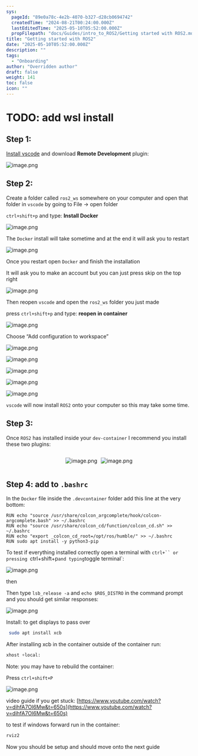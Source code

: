 ```yaml
---
sys:
  pageId: "89e0a78c-4e2b-4070-b327-d28cb0694742"
  createdTime: "2024-08-21T00:24:00.000Z"
  lastEditedTime: "2025-05-10T05:52:00.000Z"
  propFilepath: "docs/Guides/intro_to_ROS2/Getting started with ROS2.md"
title: "Getting started with ROS2"
date: "2025-05-10T05:52:00.000Z"
description: ""
tags:
  - "Onboarding"
author: "Overridden author"
draft: false
weight: 141
toc: false
icon: ""
---
```


# TODO: add wsl install

## Step 1:

[Install vscode](https://code.visualstudio.com/download) and download **Remote Development** plugin:

![image.png](https://prod-files-secure.s3.us-west-2.amazonaws.com/d518164a-d88e-44d1-a4ee-3adb3bd8bce0/efb52993-1881-4a40-b95e-6f020334f022/image.png?X-Amz-Algorithm=AWS4-HMAC-SHA256&X-Amz-Content-Sha256=UNSIGNED-PAYLOAD&X-Amz-Credential=ASIAZI2LB466YTWKYFAP%2F20250627%2Fus-west-2%2Fs3%2Faws4_request&X-Amz-Date=20250627T170744Z&X-Amz-Expires=3600&X-Amz-Security-Token=IQoJb3JpZ2luX2VjEID%2F%2F%2F%2F%2F%2F%2F%2F%2F%2FwEaCXVzLXdlc3QtMiJGMEQCIE7RsL6g%2FbafWZfH4SXp2uBZhNkww7fQo35Ve48uMmbFAiB%2FUk73D8O7DHcPtTEbVr5bJjQ2bh9hh%2B1nAWS83AJAHyr%2FAwh5EAAaDDYzNzQyMzE4MzgwNSIMkvESPdDdNk46Nt8fKtwDmKs8qtB68p%2FLg2HxS57F67%2BIJo8zzpN46uCsAo4WcYbKKlCwjKcw9f9m2JOH1f6NTnRZ55RITdHpPW%2BoC%2FGwQui8H1kyAs85dhLA7oOfIP62N8YYZrCWC4UAGaj8WurKRz8VNqUMD2XQ%2Bidp%2BqGn2ZPM870y1ZtZnMSLY7uk9QUqC1L2LYPC34Zxh3Pm5%2BugF2MyZ15FX0Xn%2Bh92bZYhPB8rtS2iwFT3SSjQLc1%2B1PWi3kOfMuzCOBX%2BbbcfhxdRvEflTtSs9XV2zma%2F4ph4%2Fwy58GoBYPefpg4tuwRA8t%2BY3VceMJeZ94WO2ze1hWCBSPreZngt8VwQ9PFTEdB%2BwURVHFCFQ230MZyTruAWQXDvurfTAQF%2F%2FEyGEBPbQtU0ni7j99OuERfJsECytuHFwZ0X3PE81WFCNAwGJ4QHunRb36s7XyET8Ua9kmiLFaJDMbxXPOOcYUdZu4lKIXZ%2BizYloKynRxlaQSfsvANnXaFVNxGJsN%2Bv9wwSq%2Ft82brScKoK6KJ%2FulnSF419h%2Bb9LBf1B1%2FWh010Ifp9PEGBEn00PoJeIAPC1haUkWBEFDI728sQ4VanMJXuBjRmCmT0VYdl%2BAC%2F34rzC1y35%2BUYnzjmSb3xrP%2ByJkCFIokwxPf6wgY6pgHcubH0AVkq3tBMkPxVblc5OQo6wQNbICnv9%2B2Lf1Ri7XMUSiwwnZYJhSk7GDOcfpMWkobNw2gsRunpOCflEVx1W%2BrnlzagtuqIcWWH8uzJfxEx0yB1QoHzCtWU2REWv4b2lt6X6AFn%2BiiXdz3L2ETHP9ZnENm3QfpvG8VKn%2Fq97iNvE65VyhcaZTwkPUUgG%2BNYznhKlPQeoraMWW4YXigPztOuG%2FNZ&X-Amz-Signature=306873a82f4587566217bb1d735c9c9f94250880d991aa210fd38dfc56344de3&X-Amz-SignedHeaders=host&x-amz-checksum-mode=ENABLED&x-id=GetObject)

## Step 2:

Create a folder called `ros2_ws` somewhere on your computer and open that folder in `vscode` by going to File → open folder 

`ctrl+shift+p` and type: **Install Docker**

![image.png](https://prod-files-secure.s3.us-west-2.amazonaws.com/d518164a-d88e-44d1-a4ee-3adb3bd8bce0/2269dc0e-1cd5-47ff-bceb-c04ad9b2eab0/image.png?X-Amz-Algorithm=AWS4-HMAC-SHA256&X-Amz-Content-Sha256=UNSIGNED-PAYLOAD&X-Amz-Credential=ASIAZI2LB466YTWKYFAP%2F20250627%2Fus-west-2%2Fs3%2Faws4_request&X-Amz-Date=20250627T170744Z&X-Amz-Expires=3600&X-Amz-Security-Token=IQoJb3JpZ2luX2VjEID%2F%2F%2F%2F%2F%2F%2F%2F%2F%2FwEaCXVzLXdlc3QtMiJGMEQCIE7RsL6g%2FbafWZfH4SXp2uBZhNkww7fQo35Ve48uMmbFAiB%2FUk73D8O7DHcPtTEbVr5bJjQ2bh9hh%2B1nAWS83AJAHyr%2FAwh5EAAaDDYzNzQyMzE4MzgwNSIMkvESPdDdNk46Nt8fKtwDmKs8qtB68p%2FLg2HxS57F67%2BIJo8zzpN46uCsAo4WcYbKKlCwjKcw9f9m2JOH1f6NTnRZ55RITdHpPW%2BoC%2FGwQui8H1kyAs85dhLA7oOfIP62N8YYZrCWC4UAGaj8WurKRz8VNqUMD2XQ%2Bidp%2BqGn2ZPM870y1ZtZnMSLY7uk9QUqC1L2LYPC34Zxh3Pm5%2BugF2MyZ15FX0Xn%2Bh92bZYhPB8rtS2iwFT3SSjQLc1%2B1PWi3kOfMuzCOBX%2BbbcfhxdRvEflTtSs9XV2zma%2F4ph4%2Fwy58GoBYPefpg4tuwRA8t%2BY3VceMJeZ94WO2ze1hWCBSPreZngt8VwQ9PFTEdB%2BwURVHFCFQ230MZyTruAWQXDvurfTAQF%2F%2FEyGEBPbQtU0ni7j99OuERfJsECytuHFwZ0X3PE81WFCNAwGJ4QHunRb36s7XyET8Ua9kmiLFaJDMbxXPOOcYUdZu4lKIXZ%2BizYloKynRxlaQSfsvANnXaFVNxGJsN%2Bv9wwSq%2Ft82brScKoK6KJ%2FulnSF419h%2Bb9LBf1B1%2FWh010Ifp9PEGBEn00PoJeIAPC1haUkWBEFDI728sQ4VanMJXuBjRmCmT0VYdl%2BAC%2F34rzC1y35%2BUYnzjmSb3xrP%2ByJkCFIokwxPf6wgY6pgHcubH0AVkq3tBMkPxVblc5OQo6wQNbICnv9%2B2Lf1Ri7XMUSiwwnZYJhSk7GDOcfpMWkobNw2gsRunpOCflEVx1W%2BrnlzagtuqIcWWH8uzJfxEx0yB1QoHzCtWU2REWv4b2lt6X6AFn%2BiiXdz3L2ETHP9ZnENm3QfpvG8VKn%2Fq97iNvE65VyhcaZTwkPUUgG%2BNYznhKlPQeoraMWW4YXigPztOuG%2FNZ&X-Amz-Signature=923a2912fe1e3cc64a460dc2303a37c4402791740e3d9213b2697521f3d10f82&X-Amz-SignedHeaders=host&x-amz-checksum-mode=ENABLED&x-id=GetObject)

The `Docker` install will take sometime and at the end it will ask you to restart

![image.png](https://prod-files-secure.s3.us-west-2.amazonaws.com/d518164a-d88e-44d1-a4ee-3adb3bd8bce0/ed233f78-be33-4b1f-b89c-9c346c0e961e/image.png?X-Amz-Algorithm=AWS4-HMAC-SHA256&X-Amz-Content-Sha256=UNSIGNED-PAYLOAD&X-Amz-Credential=ASIAZI2LB466YTWKYFAP%2F20250627%2Fus-west-2%2Fs3%2Faws4_request&X-Amz-Date=20250627T170744Z&X-Amz-Expires=3600&X-Amz-Security-Token=IQoJb3JpZ2luX2VjEID%2F%2F%2F%2F%2F%2F%2F%2F%2F%2FwEaCXVzLXdlc3QtMiJGMEQCIE7RsL6g%2FbafWZfH4SXp2uBZhNkww7fQo35Ve48uMmbFAiB%2FUk73D8O7DHcPtTEbVr5bJjQ2bh9hh%2B1nAWS83AJAHyr%2FAwh5EAAaDDYzNzQyMzE4MzgwNSIMkvESPdDdNk46Nt8fKtwDmKs8qtB68p%2FLg2HxS57F67%2BIJo8zzpN46uCsAo4WcYbKKlCwjKcw9f9m2JOH1f6NTnRZ55RITdHpPW%2BoC%2FGwQui8H1kyAs85dhLA7oOfIP62N8YYZrCWC4UAGaj8WurKRz8VNqUMD2XQ%2Bidp%2BqGn2ZPM870y1ZtZnMSLY7uk9QUqC1L2LYPC34Zxh3Pm5%2BugF2MyZ15FX0Xn%2Bh92bZYhPB8rtS2iwFT3SSjQLc1%2B1PWi3kOfMuzCOBX%2BbbcfhxdRvEflTtSs9XV2zma%2F4ph4%2Fwy58GoBYPefpg4tuwRA8t%2BY3VceMJeZ94WO2ze1hWCBSPreZngt8VwQ9PFTEdB%2BwURVHFCFQ230MZyTruAWQXDvurfTAQF%2F%2FEyGEBPbQtU0ni7j99OuERfJsECytuHFwZ0X3PE81WFCNAwGJ4QHunRb36s7XyET8Ua9kmiLFaJDMbxXPOOcYUdZu4lKIXZ%2BizYloKynRxlaQSfsvANnXaFVNxGJsN%2Bv9wwSq%2Ft82brScKoK6KJ%2FulnSF419h%2Bb9LBf1B1%2FWh010Ifp9PEGBEn00PoJeIAPC1haUkWBEFDI728sQ4VanMJXuBjRmCmT0VYdl%2BAC%2F34rzC1y35%2BUYnzjmSb3xrP%2ByJkCFIokwxPf6wgY6pgHcubH0AVkq3tBMkPxVblc5OQo6wQNbICnv9%2B2Lf1Ri7XMUSiwwnZYJhSk7GDOcfpMWkobNw2gsRunpOCflEVx1W%2BrnlzagtuqIcWWH8uzJfxEx0yB1QoHzCtWU2REWv4b2lt6X6AFn%2BiiXdz3L2ETHP9ZnENm3QfpvG8VKn%2Fq97iNvE65VyhcaZTwkPUUgG%2BNYznhKlPQeoraMWW4YXigPztOuG%2FNZ&X-Amz-Signature=961ee204d5dce240b5e3bb2b63dbd48807195cc2e28511330fe15a19a8abd0ae&X-Amz-SignedHeaders=host&x-amz-checksum-mode=ENABLED&x-id=GetObject)

Once you restart open `Docker` and finish the installation

It will ask you to make an account but you can just press skip on the top right

![image.png](https://prod-files-secure.s3.us-west-2.amazonaws.com/d518164a-d88e-44d1-a4ee-3adb3bd8bce0/21010ad9-1659-4fd9-9f59-9932a09b2a3d/image.png?X-Amz-Algorithm=AWS4-HMAC-SHA256&X-Amz-Content-Sha256=UNSIGNED-PAYLOAD&X-Amz-Credential=ASIAZI2LB466YTWKYFAP%2F20250627%2Fus-west-2%2Fs3%2Faws4_request&X-Amz-Date=20250627T170744Z&X-Amz-Expires=3600&X-Amz-Security-Token=IQoJb3JpZ2luX2VjEID%2F%2F%2F%2F%2F%2F%2F%2F%2F%2FwEaCXVzLXdlc3QtMiJGMEQCIE7RsL6g%2FbafWZfH4SXp2uBZhNkww7fQo35Ve48uMmbFAiB%2FUk73D8O7DHcPtTEbVr5bJjQ2bh9hh%2B1nAWS83AJAHyr%2FAwh5EAAaDDYzNzQyMzE4MzgwNSIMkvESPdDdNk46Nt8fKtwDmKs8qtB68p%2FLg2HxS57F67%2BIJo8zzpN46uCsAo4WcYbKKlCwjKcw9f9m2JOH1f6NTnRZ55RITdHpPW%2BoC%2FGwQui8H1kyAs85dhLA7oOfIP62N8YYZrCWC4UAGaj8WurKRz8VNqUMD2XQ%2Bidp%2BqGn2ZPM870y1ZtZnMSLY7uk9QUqC1L2LYPC34Zxh3Pm5%2BugF2MyZ15FX0Xn%2Bh92bZYhPB8rtS2iwFT3SSjQLc1%2B1PWi3kOfMuzCOBX%2BbbcfhxdRvEflTtSs9XV2zma%2F4ph4%2Fwy58GoBYPefpg4tuwRA8t%2BY3VceMJeZ94WO2ze1hWCBSPreZngt8VwQ9PFTEdB%2BwURVHFCFQ230MZyTruAWQXDvurfTAQF%2F%2FEyGEBPbQtU0ni7j99OuERfJsECytuHFwZ0X3PE81WFCNAwGJ4QHunRb36s7XyET8Ua9kmiLFaJDMbxXPOOcYUdZu4lKIXZ%2BizYloKynRxlaQSfsvANnXaFVNxGJsN%2Bv9wwSq%2Ft82brScKoK6KJ%2FulnSF419h%2Bb9LBf1B1%2FWh010Ifp9PEGBEn00PoJeIAPC1haUkWBEFDI728sQ4VanMJXuBjRmCmT0VYdl%2BAC%2F34rzC1y35%2BUYnzjmSb3xrP%2ByJkCFIokwxPf6wgY6pgHcubH0AVkq3tBMkPxVblc5OQo6wQNbICnv9%2B2Lf1Ri7XMUSiwwnZYJhSk7GDOcfpMWkobNw2gsRunpOCflEVx1W%2BrnlzagtuqIcWWH8uzJfxEx0yB1QoHzCtWU2REWv4b2lt6X6AFn%2BiiXdz3L2ETHP9ZnENm3QfpvG8VKn%2Fq97iNvE65VyhcaZTwkPUUgG%2BNYznhKlPQeoraMWW4YXigPztOuG%2FNZ&X-Amz-Signature=131b575f106890ae0e93f0b56c561e028895021c4ec9b10938e0f23a90ecd1d7&X-Amz-SignedHeaders=host&x-amz-checksum-mode=ENABLED&x-id=GetObject)

Then reopen `vscode` and open the `ros2_ws` folder you just made

press `ctrl+shift+p` and type: **reopen in container**

![image.png](https://prod-files-secure.s3.us-west-2.amazonaws.com/d518164a-d88e-44d1-a4ee-3adb3bd8bce0/4e93b8c2-41ad-488c-8095-c74205196118/image.png?X-Amz-Algorithm=AWS4-HMAC-SHA256&X-Amz-Content-Sha256=UNSIGNED-PAYLOAD&X-Amz-Credential=ASIAZI2LB466YTWKYFAP%2F20250627%2Fus-west-2%2Fs3%2Faws4_request&X-Amz-Date=20250627T170744Z&X-Amz-Expires=3600&X-Amz-Security-Token=IQoJb3JpZ2luX2VjEID%2F%2F%2F%2F%2F%2F%2F%2F%2F%2FwEaCXVzLXdlc3QtMiJGMEQCIE7RsL6g%2FbafWZfH4SXp2uBZhNkww7fQo35Ve48uMmbFAiB%2FUk73D8O7DHcPtTEbVr5bJjQ2bh9hh%2B1nAWS83AJAHyr%2FAwh5EAAaDDYzNzQyMzE4MzgwNSIMkvESPdDdNk46Nt8fKtwDmKs8qtB68p%2FLg2HxS57F67%2BIJo8zzpN46uCsAo4WcYbKKlCwjKcw9f9m2JOH1f6NTnRZ55RITdHpPW%2BoC%2FGwQui8H1kyAs85dhLA7oOfIP62N8YYZrCWC4UAGaj8WurKRz8VNqUMD2XQ%2Bidp%2BqGn2ZPM870y1ZtZnMSLY7uk9QUqC1L2LYPC34Zxh3Pm5%2BugF2MyZ15FX0Xn%2Bh92bZYhPB8rtS2iwFT3SSjQLc1%2B1PWi3kOfMuzCOBX%2BbbcfhxdRvEflTtSs9XV2zma%2F4ph4%2Fwy58GoBYPefpg4tuwRA8t%2BY3VceMJeZ94WO2ze1hWCBSPreZngt8VwQ9PFTEdB%2BwURVHFCFQ230MZyTruAWQXDvurfTAQF%2F%2FEyGEBPbQtU0ni7j99OuERfJsECytuHFwZ0X3PE81WFCNAwGJ4QHunRb36s7XyET8Ua9kmiLFaJDMbxXPOOcYUdZu4lKIXZ%2BizYloKynRxlaQSfsvANnXaFVNxGJsN%2Bv9wwSq%2Ft82brScKoK6KJ%2FulnSF419h%2Bb9LBf1B1%2FWh010Ifp9PEGBEn00PoJeIAPC1haUkWBEFDI728sQ4VanMJXuBjRmCmT0VYdl%2BAC%2F34rzC1y35%2BUYnzjmSb3xrP%2ByJkCFIokwxPf6wgY6pgHcubH0AVkq3tBMkPxVblc5OQo6wQNbICnv9%2B2Lf1Ri7XMUSiwwnZYJhSk7GDOcfpMWkobNw2gsRunpOCflEVx1W%2BrnlzagtuqIcWWH8uzJfxEx0yB1QoHzCtWU2REWv4b2lt6X6AFn%2BiiXdz3L2ETHP9ZnENm3QfpvG8VKn%2Fq97iNvE65VyhcaZTwkPUUgG%2BNYznhKlPQeoraMWW4YXigPztOuG%2FNZ&X-Amz-Signature=e79ddb6c9fdf0b7e26d06e954ea0c1109dfe0eeb51ca13243ab5391678f55a01&X-Amz-SignedHeaders=host&x-amz-checksum-mode=ENABLED&x-id=GetObject)

Choose “Add configuration to workspace”

![image.png](https://prod-files-secure.s3.us-west-2.amazonaws.com/d518164a-d88e-44d1-a4ee-3adb3bd8bce0/9560b282-5060-4989-ba37-97e7b2c22476/image.png?X-Amz-Algorithm=AWS4-HMAC-SHA256&X-Amz-Content-Sha256=UNSIGNED-PAYLOAD&X-Amz-Credential=ASIAZI2LB466YTWKYFAP%2F20250627%2Fus-west-2%2Fs3%2Faws4_request&X-Amz-Date=20250627T170744Z&X-Amz-Expires=3600&X-Amz-Security-Token=IQoJb3JpZ2luX2VjEID%2F%2F%2F%2F%2F%2F%2F%2F%2F%2FwEaCXVzLXdlc3QtMiJGMEQCIE7RsL6g%2FbafWZfH4SXp2uBZhNkww7fQo35Ve48uMmbFAiB%2FUk73D8O7DHcPtTEbVr5bJjQ2bh9hh%2B1nAWS83AJAHyr%2FAwh5EAAaDDYzNzQyMzE4MzgwNSIMkvESPdDdNk46Nt8fKtwDmKs8qtB68p%2FLg2HxS57F67%2BIJo8zzpN46uCsAo4WcYbKKlCwjKcw9f9m2JOH1f6NTnRZ55RITdHpPW%2BoC%2FGwQui8H1kyAs85dhLA7oOfIP62N8YYZrCWC4UAGaj8WurKRz8VNqUMD2XQ%2Bidp%2BqGn2ZPM870y1ZtZnMSLY7uk9QUqC1L2LYPC34Zxh3Pm5%2BugF2MyZ15FX0Xn%2Bh92bZYhPB8rtS2iwFT3SSjQLc1%2B1PWi3kOfMuzCOBX%2BbbcfhxdRvEflTtSs9XV2zma%2F4ph4%2Fwy58GoBYPefpg4tuwRA8t%2BY3VceMJeZ94WO2ze1hWCBSPreZngt8VwQ9PFTEdB%2BwURVHFCFQ230MZyTruAWQXDvurfTAQF%2F%2FEyGEBPbQtU0ni7j99OuERfJsECytuHFwZ0X3PE81WFCNAwGJ4QHunRb36s7XyET8Ua9kmiLFaJDMbxXPOOcYUdZu4lKIXZ%2BizYloKynRxlaQSfsvANnXaFVNxGJsN%2Bv9wwSq%2Ft82brScKoK6KJ%2FulnSF419h%2Bb9LBf1B1%2FWh010Ifp9PEGBEn00PoJeIAPC1haUkWBEFDI728sQ4VanMJXuBjRmCmT0VYdl%2BAC%2F34rzC1y35%2BUYnzjmSb3xrP%2ByJkCFIokwxPf6wgY6pgHcubH0AVkq3tBMkPxVblc5OQo6wQNbICnv9%2B2Lf1Ri7XMUSiwwnZYJhSk7GDOcfpMWkobNw2gsRunpOCflEVx1W%2BrnlzagtuqIcWWH8uzJfxEx0yB1QoHzCtWU2REWv4b2lt6X6AFn%2BiiXdz3L2ETHP9ZnENm3QfpvG8VKn%2Fq97iNvE65VyhcaZTwkPUUgG%2BNYznhKlPQeoraMWW4YXigPztOuG%2FNZ&X-Amz-Signature=595b94bf963745c32637c2f70b109582a73ec8de155b77eac3bbd7e0ad4a73c6&X-Amz-SignedHeaders=host&x-amz-checksum-mode=ENABLED&x-id=GetObject)

![image.png](https://prod-files-secure.s3.us-west-2.amazonaws.com/d518164a-d88e-44d1-a4ee-3adb3bd8bce0/2ee63f81-886b-48e8-a553-dc6e5eac99e4/image.png?X-Amz-Algorithm=AWS4-HMAC-SHA256&X-Amz-Content-Sha256=UNSIGNED-PAYLOAD&X-Amz-Credential=ASIAZI2LB466YTWKYFAP%2F20250627%2Fus-west-2%2Fs3%2Faws4_request&X-Amz-Date=20250627T170744Z&X-Amz-Expires=3600&X-Amz-Security-Token=IQoJb3JpZ2luX2VjEID%2F%2F%2F%2F%2F%2F%2F%2F%2F%2FwEaCXVzLXdlc3QtMiJGMEQCIE7RsL6g%2FbafWZfH4SXp2uBZhNkww7fQo35Ve48uMmbFAiB%2FUk73D8O7DHcPtTEbVr5bJjQ2bh9hh%2B1nAWS83AJAHyr%2FAwh5EAAaDDYzNzQyMzE4MzgwNSIMkvESPdDdNk46Nt8fKtwDmKs8qtB68p%2FLg2HxS57F67%2BIJo8zzpN46uCsAo4WcYbKKlCwjKcw9f9m2JOH1f6NTnRZ55RITdHpPW%2BoC%2FGwQui8H1kyAs85dhLA7oOfIP62N8YYZrCWC4UAGaj8WurKRz8VNqUMD2XQ%2Bidp%2BqGn2ZPM870y1ZtZnMSLY7uk9QUqC1L2LYPC34Zxh3Pm5%2BugF2MyZ15FX0Xn%2Bh92bZYhPB8rtS2iwFT3SSjQLc1%2B1PWi3kOfMuzCOBX%2BbbcfhxdRvEflTtSs9XV2zma%2F4ph4%2Fwy58GoBYPefpg4tuwRA8t%2BY3VceMJeZ94WO2ze1hWCBSPreZngt8VwQ9PFTEdB%2BwURVHFCFQ230MZyTruAWQXDvurfTAQF%2F%2FEyGEBPbQtU0ni7j99OuERfJsECytuHFwZ0X3PE81WFCNAwGJ4QHunRb36s7XyET8Ua9kmiLFaJDMbxXPOOcYUdZu4lKIXZ%2BizYloKynRxlaQSfsvANnXaFVNxGJsN%2Bv9wwSq%2Ft82brScKoK6KJ%2FulnSF419h%2Bb9LBf1B1%2FWh010Ifp9PEGBEn00PoJeIAPC1haUkWBEFDI728sQ4VanMJXuBjRmCmT0VYdl%2BAC%2F34rzC1y35%2BUYnzjmSb3xrP%2ByJkCFIokwxPf6wgY6pgHcubH0AVkq3tBMkPxVblc5OQo6wQNbICnv9%2B2Lf1Ri7XMUSiwwnZYJhSk7GDOcfpMWkobNw2gsRunpOCflEVx1W%2BrnlzagtuqIcWWH8uzJfxEx0yB1QoHzCtWU2REWv4b2lt6X6AFn%2BiiXdz3L2ETHP9ZnENm3QfpvG8VKn%2Fq97iNvE65VyhcaZTwkPUUgG%2BNYznhKlPQeoraMWW4YXigPztOuG%2FNZ&X-Amz-Signature=19995f90a301a862b596d6ee76b30d6c6968384b57cf239800d7e6c74cf319e2&X-Amz-SignedHeaders=host&x-amz-checksum-mode=ENABLED&x-id=GetObject)

![image.png](https://prod-files-secure.s3.us-west-2.amazonaws.com/d518164a-d88e-44d1-a4ee-3adb3bd8bce0/ae1580b2-b048-407e-aed9-b584224a7a04/image.png?X-Amz-Algorithm=AWS4-HMAC-SHA256&X-Amz-Content-Sha256=UNSIGNED-PAYLOAD&X-Amz-Credential=ASIAZI2LB466YTWKYFAP%2F20250627%2Fus-west-2%2Fs3%2Faws4_request&X-Amz-Date=20250627T170744Z&X-Amz-Expires=3600&X-Amz-Security-Token=IQoJb3JpZ2luX2VjEID%2F%2F%2F%2F%2F%2F%2F%2F%2F%2FwEaCXVzLXdlc3QtMiJGMEQCIE7RsL6g%2FbafWZfH4SXp2uBZhNkww7fQo35Ve48uMmbFAiB%2FUk73D8O7DHcPtTEbVr5bJjQ2bh9hh%2B1nAWS83AJAHyr%2FAwh5EAAaDDYzNzQyMzE4MzgwNSIMkvESPdDdNk46Nt8fKtwDmKs8qtB68p%2FLg2HxS57F67%2BIJo8zzpN46uCsAo4WcYbKKlCwjKcw9f9m2JOH1f6NTnRZ55RITdHpPW%2BoC%2FGwQui8H1kyAs85dhLA7oOfIP62N8YYZrCWC4UAGaj8WurKRz8VNqUMD2XQ%2Bidp%2BqGn2ZPM870y1ZtZnMSLY7uk9QUqC1L2LYPC34Zxh3Pm5%2BugF2MyZ15FX0Xn%2Bh92bZYhPB8rtS2iwFT3SSjQLc1%2B1PWi3kOfMuzCOBX%2BbbcfhxdRvEflTtSs9XV2zma%2F4ph4%2Fwy58GoBYPefpg4tuwRA8t%2BY3VceMJeZ94WO2ze1hWCBSPreZngt8VwQ9PFTEdB%2BwURVHFCFQ230MZyTruAWQXDvurfTAQF%2F%2FEyGEBPbQtU0ni7j99OuERfJsECytuHFwZ0X3PE81WFCNAwGJ4QHunRb36s7XyET8Ua9kmiLFaJDMbxXPOOcYUdZu4lKIXZ%2BizYloKynRxlaQSfsvANnXaFVNxGJsN%2Bv9wwSq%2Ft82brScKoK6KJ%2FulnSF419h%2Bb9LBf1B1%2FWh010Ifp9PEGBEn00PoJeIAPC1haUkWBEFDI728sQ4VanMJXuBjRmCmT0VYdl%2BAC%2F34rzC1y35%2BUYnzjmSb3xrP%2ByJkCFIokwxPf6wgY6pgHcubH0AVkq3tBMkPxVblc5OQo6wQNbICnv9%2B2Lf1Ri7XMUSiwwnZYJhSk7GDOcfpMWkobNw2gsRunpOCflEVx1W%2BrnlzagtuqIcWWH8uzJfxEx0yB1QoHzCtWU2REWv4b2lt6X6AFn%2BiiXdz3L2ETHP9ZnENm3QfpvG8VKn%2Fq97iNvE65VyhcaZTwkPUUgG%2BNYznhKlPQeoraMWW4YXigPztOuG%2FNZ&X-Amz-Signature=6aab9664dbf76524205045dd683596c59119c83bf8f503231e5d628c26ae5454&X-Amz-SignedHeaders=host&x-amz-checksum-mode=ENABLED&x-id=GetObject)

![image.png](https://prod-files-secure.s3.us-west-2.amazonaws.com/d518164a-d88e-44d1-a4ee-3adb3bd8bce0/53255b28-f75e-430f-b9e3-c0ac8577e42b/image.png?X-Amz-Algorithm=AWS4-HMAC-SHA256&X-Amz-Content-Sha256=UNSIGNED-PAYLOAD&X-Amz-Credential=ASIAZI2LB466YTWKYFAP%2F20250627%2Fus-west-2%2Fs3%2Faws4_request&X-Amz-Date=20250627T170744Z&X-Amz-Expires=3600&X-Amz-Security-Token=IQoJb3JpZ2luX2VjEID%2F%2F%2F%2F%2F%2F%2F%2F%2F%2FwEaCXVzLXdlc3QtMiJGMEQCIE7RsL6g%2FbafWZfH4SXp2uBZhNkww7fQo35Ve48uMmbFAiB%2FUk73D8O7DHcPtTEbVr5bJjQ2bh9hh%2B1nAWS83AJAHyr%2FAwh5EAAaDDYzNzQyMzE4MzgwNSIMkvESPdDdNk46Nt8fKtwDmKs8qtB68p%2FLg2HxS57F67%2BIJo8zzpN46uCsAo4WcYbKKlCwjKcw9f9m2JOH1f6NTnRZ55RITdHpPW%2BoC%2FGwQui8H1kyAs85dhLA7oOfIP62N8YYZrCWC4UAGaj8WurKRz8VNqUMD2XQ%2Bidp%2BqGn2ZPM870y1ZtZnMSLY7uk9QUqC1L2LYPC34Zxh3Pm5%2BugF2MyZ15FX0Xn%2Bh92bZYhPB8rtS2iwFT3SSjQLc1%2B1PWi3kOfMuzCOBX%2BbbcfhxdRvEflTtSs9XV2zma%2F4ph4%2Fwy58GoBYPefpg4tuwRA8t%2BY3VceMJeZ94WO2ze1hWCBSPreZngt8VwQ9PFTEdB%2BwURVHFCFQ230MZyTruAWQXDvurfTAQF%2F%2FEyGEBPbQtU0ni7j99OuERfJsECytuHFwZ0X3PE81WFCNAwGJ4QHunRb36s7XyET8Ua9kmiLFaJDMbxXPOOcYUdZu4lKIXZ%2BizYloKynRxlaQSfsvANnXaFVNxGJsN%2Bv9wwSq%2Ft82brScKoK6KJ%2FulnSF419h%2Bb9LBf1B1%2FWh010Ifp9PEGBEn00PoJeIAPC1haUkWBEFDI728sQ4VanMJXuBjRmCmT0VYdl%2BAC%2F34rzC1y35%2BUYnzjmSb3xrP%2ByJkCFIokwxPf6wgY6pgHcubH0AVkq3tBMkPxVblc5OQo6wQNbICnv9%2B2Lf1Ri7XMUSiwwnZYJhSk7GDOcfpMWkobNw2gsRunpOCflEVx1W%2BrnlzagtuqIcWWH8uzJfxEx0yB1QoHzCtWU2REWv4b2lt6X6AFn%2BiiXdz3L2ETHP9ZnENm3QfpvG8VKn%2Fq97iNvE65VyhcaZTwkPUUgG%2BNYznhKlPQeoraMWW4YXigPztOuG%2FNZ&X-Amz-Signature=99d55ce4edab042693a44f0a3c89f3cd12c96ec4dff135d11254bbee0f799674&X-Amz-SignedHeaders=host&x-amz-checksum-mode=ENABLED&x-id=GetObject)

![image.png](https://prod-files-secure.s3.us-west-2.amazonaws.com/d518164a-d88e-44d1-a4ee-3adb3bd8bce0/7c562767-5af9-4ffb-97d1-327bcdf4ee00/image.png?X-Amz-Algorithm=AWS4-HMAC-SHA256&X-Amz-Content-Sha256=UNSIGNED-PAYLOAD&X-Amz-Credential=ASIAZI2LB466YTWKYFAP%2F20250627%2Fus-west-2%2Fs3%2Faws4_request&X-Amz-Date=20250627T170744Z&X-Amz-Expires=3600&X-Amz-Security-Token=IQoJb3JpZ2luX2VjEID%2F%2F%2F%2F%2F%2F%2F%2F%2F%2FwEaCXVzLXdlc3QtMiJGMEQCIE7RsL6g%2FbafWZfH4SXp2uBZhNkww7fQo35Ve48uMmbFAiB%2FUk73D8O7DHcPtTEbVr5bJjQ2bh9hh%2B1nAWS83AJAHyr%2FAwh5EAAaDDYzNzQyMzE4MzgwNSIMkvESPdDdNk46Nt8fKtwDmKs8qtB68p%2FLg2HxS57F67%2BIJo8zzpN46uCsAo4WcYbKKlCwjKcw9f9m2JOH1f6NTnRZ55RITdHpPW%2BoC%2FGwQui8H1kyAs85dhLA7oOfIP62N8YYZrCWC4UAGaj8WurKRz8VNqUMD2XQ%2Bidp%2BqGn2ZPM870y1ZtZnMSLY7uk9QUqC1L2LYPC34Zxh3Pm5%2BugF2MyZ15FX0Xn%2Bh92bZYhPB8rtS2iwFT3SSjQLc1%2B1PWi3kOfMuzCOBX%2BbbcfhxdRvEflTtSs9XV2zma%2F4ph4%2Fwy58GoBYPefpg4tuwRA8t%2BY3VceMJeZ94WO2ze1hWCBSPreZngt8VwQ9PFTEdB%2BwURVHFCFQ230MZyTruAWQXDvurfTAQF%2F%2FEyGEBPbQtU0ni7j99OuERfJsECytuHFwZ0X3PE81WFCNAwGJ4QHunRb36s7XyET8Ua9kmiLFaJDMbxXPOOcYUdZu4lKIXZ%2BizYloKynRxlaQSfsvANnXaFVNxGJsN%2Bv9wwSq%2Ft82brScKoK6KJ%2FulnSF419h%2Bb9LBf1B1%2FWh010Ifp9PEGBEn00PoJeIAPC1haUkWBEFDI728sQ4VanMJXuBjRmCmT0VYdl%2BAC%2F34rzC1y35%2BUYnzjmSb3xrP%2ByJkCFIokwxPf6wgY6pgHcubH0AVkq3tBMkPxVblc5OQo6wQNbICnv9%2B2Lf1Ri7XMUSiwwnZYJhSk7GDOcfpMWkobNw2gsRunpOCflEVx1W%2BrnlzagtuqIcWWH8uzJfxEx0yB1QoHzCtWU2REWv4b2lt6X6AFn%2BiiXdz3L2ETHP9ZnENm3QfpvG8VKn%2Fq97iNvE65VyhcaZTwkPUUgG%2BNYznhKlPQeoraMWW4YXigPztOuG%2FNZ&X-Amz-Signature=706f520fa9c05b31125044ff4f646df4a84def38acdd91a4c4a54171975fb5b3&X-Amz-SignedHeaders=host&x-amz-checksum-mode=ENABLED&x-id=GetObject)

`vscode` will now install `ROS2` onto your computer so this may take some time.

## Step 3:

Once `ROS2` has installed inside your `dev-container` I recommend you install these two plugins:

<div style="display: flex;flex-direction: row; column-gap:10px; max-width: 630px;justify-content: center;">
<div>

![image.png](https://prod-files-secure.s3.us-west-2.amazonaws.com/d518164a-d88e-44d1-a4ee-3adb3bd8bce0/3fc3d550-5a54-4ba1-ba6b-faa01cdb7369/image.png?X-Amz-Algorithm=AWS4-HMAC-SHA256&X-Amz-Content-Sha256=UNSIGNED-PAYLOAD&X-Amz-Credential=ASIAZI2LB466XHDDFJLD%2F20250627%2Fus-west-2%2Fs3%2Faws4_request&X-Amz-Date=20250627T170745Z&X-Amz-Expires=3600&X-Amz-Security-Token=IQoJb3JpZ2luX2VjEID%2F%2F%2F%2F%2F%2F%2F%2F%2F%2FwEaCXVzLXdlc3QtMiJGMEQCIGtaEcnEfxk9rF4g5AE5Wf4YN4TicHx38KoAxLWAnK7CAiBCSTZ6HYw8KeCPeMo28JR58NUArGFQcELNjm0WIgPT8Sr%2FAwh5EAAaDDYzNzQyMzE4MzgwNSIMM2%2BKWZaiA4VSFWy1KtwDws2yVmhc1Ha7Rxfu44I3SDKVq%2FJBB0HbNJRrIZXZFu5wOP2CldNwTeQoJVRRIxQBeOvaOekorMUrsKojheh%2F%2Be4QUjdkdaPdhq7PAImaxEh26t2t4igNfv09XF%2Bsx5UTpKZ2T0cYt5Qruv%2BqI8ncA9O9B4eJS6ykiRihumjd6ljLYysrkLl5ika7PvgR4J4fkUXPIkGOwlTXWvEfN5P6qK95kcI4bPt10rxnXaCPk3sk2A%2BkrhaL91Xo7krWb1MrVs3nPPY9TyjYsD5zFqBAs7CEE7ySrvdJ%2F6AWvZT6nMEMCoGImUowWyvDMMyN%2B3%2B6hG%2FET9Xb4vbizkGEzhhbALzdn13S84PNcCbcXFAJpoxALTnu3G7FJBYpVgBx7vENqNgBG8%2BwY9SVXNbxZgIHW2eugrwTbuWqv72JpxYnfsvb%2B3ba57YpgFePCcFn7J0T6yACHI5oEz2V%2BgtkbFwgNq9W4rmu0JJWEzWROClKjDR3Dr7YTLIoAt5YurMAayEWDghorBtIDhah1MPXipmO4HrS1WpT7hJEpZp3IfmfzukSUIyQgF4yVBc7SEftM4VB3VTGET6PTNL3tDl1qFXRbRXyfHOQxZyFJcsmwn9pYHHIhM0qfWgoYVvakaAwyff6wgY6pgGGGVYiF4SIWLtsaWLKZJumBitB0Vo1Aqp0pNYw2lgv8oorrRn97FE4K%2FNoiY8SFGcCfmAk0tYuxKOvL6rku70HT%2BqNn2u0U9Qp9NvE%2FphYrQhvXLQWTgJW3PFOfGJa5z%2BPvP68mOR0Qr%2FBfntjWGJKhk9KZQSo672F4M8yFS8Xz%2FSbDSH6pvvont8xVqVnM1SHEQToH5iuYoxpObLKX5%2FiODvuooNf&X-Amz-Signature=1d914d766398e8bb8ea58a4f087f8136d3e62d5eaebbe90dd182025051324a3a&X-Amz-SignedHeaders=host&x-amz-checksum-mode=ENABLED&x-id=GetObject)

</div>
<div>

![image.png](https://prod-files-secure.s3.us-west-2.amazonaws.com/d518164a-d88e-44d1-a4ee-3adb3bd8bce0/d994cc66-13c2-4093-a5a3-f84cf4601a82/image.png?X-Amz-Algorithm=AWS4-HMAC-SHA256&X-Amz-Content-Sha256=UNSIGNED-PAYLOAD&X-Amz-Credential=ASIAZI2LB466VRH7BZYJ%2F20250627%2Fus-west-2%2Fs3%2Faws4_request&X-Amz-Date=20250627T170745Z&X-Amz-Expires=3600&X-Amz-Security-Token=IQoJb3JpZ2luX2VjEID%2F%2F%2F%2F%2F%2F%2F%2F%2F%2FwEaCXVzLXdlc3QtMiJHMEUCIC4Eq8tikcU9zpNqEAlO%2Fp2eJcn6LVKnVdXNelwZ8SywAiEA3CybRO7kPWS%2BssvUB64isXkUbQi9M5k0X2GM%2FjFnTXUq%2FwMIeRAAGgw2Mzc0MjMxODM4MDUiDMXmyDh2LpNNInt2aCrcAy9tMpQ2dkMGrDwWbMLMjWsiczwl%2FP1ydNHW0urLHpZuPXzA5rq0BCDRk0Ro74IDpAsb6CnII4j9RHdafM4UXaEfRS3%2Fkho2OF9np2XhTJIcT6E0P17pmh%2F93v2O88rUTxjTOfYAE1NmeGDEiNzOsI4Q5SQU1XUwJdHhVt9CqeEFmSkFkiTG7T%2BFdObbtCnXYjYonBRNMwarIGDzMJHXbQ%2F38qf9zT3N90JEOh6hJ5yQJZk15sH3ApHShC0n3OEZDj%2F8zGWyZD4rmabTUP%2FcYvRTmknHaq3v6x4IhX4IVD2qQvuDgoXnbEEs7gL4GtTmgjVxa%2F7XNkD%2BF51eSSYDhTN5US7QX7QgYrONjAI9HVurbtne3O8V8H6Z39hFXBiVTVTEOXJbmyoAfpVtaMjokpGgkXODuG04%2B41%2FYojDJ0dkJi6k7t%2F28pVimosoXS4QSrT1AFOKGo5Lo5eBjkRZmxEm5oey07naO9YyJ2ErlslWf5kFAxgZ8vZbsZou1%2FbS60kggXIIybe4Cu3RQJkPb7DlvKnTx09XuajP3FCR9FHg%2F9%2FCgu58F%2F3EzGZgvay9tjqg0jKuO59uS5ZtH9tPB7uvI3vS%2FI3DB6LLiUDxDJdAOZrf8cv0O%2BTRQKRsMPP3%2BsIGOqUBc6AtisngmxPxOYOLxernFTK78Hyy3AumNGAX1GJ15WFeUZuJwL0LS3B2zIvGZg3777MLyDOd%2BlMO9896%2BlavssHRq%2F%2FoxSdrm7Ad1hM%2FXzCE4KFEs7zEMvxYjKPfBR%2B8MrhXhNk%2Bamww65uGgcrzIVhE7aJ8b7Wch%2Ba2dAJb6J%2B0AqunJrL6fnQ3HBbgw7siyec9BY%2Bsvv%2BN27jyKP9VYcWAMCxW&X-Amz-Signature=484860b71a8624b9338fe97fa9a03191ccea61f7718f711e0891f248af4097e3&X-Amz-SignedHeaders=host&x-amz-checksum-mode=ENABLED&x-id=GetObject)

</div>
</div>

## Step 4: add to `.bashrc`

In the `Docker` file inside the `.devcontainer` folder add this line at the very bottom: 

```docker
RUN echo "source /usr/share/colcon_argcomplete/hook/colcon-argcomplete.bash" >> ~/.bashrc
RUN echo "source /usr/share/colcon_cd/function/colcon_cd.sh" >> ~/.bashrc
RUN echo "export _colcon_cd_root=/opt/ros/humble/" >> ~/.bashrc
RUN sudo apt install -y python3-pip 
```

To test if everything installed correctly open a terminal with `ctrl+`` or pressing `ctrl+shift+p` and typing `toggle terminal`:

![image.png](https://prod-files-secure.s3.us-west-2.amazonaws.com/d518164a-d88e-44d1-a4ee-3adb3bd8bce0/6a4943d8-b04e-4c02-9a58-775f3384d1a5/image.png?X-Amz-Algorithm=AWS4-HMAC-SHA256&X-Amz-Content-Sha256=UNSIGNED-PAYLOAD&X-Amz-Credential=ASIAZI2LB466YTWKYFAP%2F20250627%2Fus-west-2%2Fs3%2Faws4_request&X-Amz-Date=20250627T170744Z&X-Amz-Expires=3600&X-Amz-Security-Token=IQoJb3JpZ2luX2VjEID%2F%2F%2F%2F%2F%2F%2F%2F%2F%2FwEaCXVzLXdlc3QtMiJGMEQCIE7RsL6g%2FbafWZfH4SXp2uBZhNkww7fQo35Ve48uMmbFAiB%2FUk73D8O7DHcPtTEbVr5bJjQ2bh9hh%2B1nAWS83AJAHyr%2FAwh5EAAaDDYzNzQyMzE4MzgwNSIMkvESPdDdNk46Nt8fKtwDmKs8qtB68p%2FLg2HxS57F67%2BIJo8zzpN46uCsAo4WcYbKKlCwjKcw9f9m2JOH1f6NTnRZ55RITdHpPW%2BoC%2FGwQui8H1kyAs85dhLA7oOfIP62N8YYZrCWC4UAGaj8WurKRz8VNqUMD2XQ%2Bidp%2BqGn2ZPM870y1ZtZnMSLY7uk9QUqC1L2LYPC34Zxh3Pm5%2BugF2MyZ15FX0Xn%2Bh92bZYhPB8rtS2iwFT3SSjQLc1%2B1PWi3kOfMuzCOBX%2BbbcfhxdRvEflTtSs9XV2zma%2F4ph4%2Fwy58GoBYPefpg4tuwRA8t%2BY3VceMJeZ94WO2ze1hWCBSPreZngt8VwQ9PFTEdB%2BwURVHFCFQ230MZyTruAWQXDvurfTAQF%2F%2FEyGEBPbQtU0ni7j99OuERfJsECytuHFwZ0X3PE81WFCNAwGJ4QHunRb36s7XyET8Ua9kmiLFaJDMbxXPOOcYUdZu4lKIXZ%2BizYloKynRxlaQSfsvANnXaFVNxGJsN%2Bv9wwSq%2Ft82brScKoK6KJ%2FulnSF419h%2Bb9LBf1B1%2FWh010Ifp9PEGBEn00PoJeIAPC1haUkWBEFDI728sQ4VanMJXuBjRmCmT0VYdl%2BAC%2F34rzC1y35%2BUYnzjmSb3xrP%2ByJkCFIokwxPf6wgY6pgHcubH0AVkq3tBMkPxVblc5OQo6wQNbICnv9%2B2Lf1Ri7XMUSiwwnZYJhSk7GDOcfpMWkobNw2gsRunpOCflEVx1W%2BrnlzagtuqIcWWH8uzJfxEx0yB1QoHzCtWU2REWv4b2lt6X6AFn%2BiiXdz3L2ETHP9ZnENm3QfpvG8VKn%2Fq97iNvE65VyhcaZTwkPUUgG%2BNYznhKlPQeoraMWW4YXigPztOuG%2FNZ&X-Amz-Signature=226161c0f9a61ff9ed49fd8c54b44216b2ddd780b1a5d1d5eeaf6e59862de043&X-Amz-SignedHeaders=host&x-amz-checksum-mode=ENABLED&x-id=GetObject)

then 

Then type `lsb_release -a` and `echo $ROS_DISTRO` in the command prompt and you should get similar responses:

![image.png](https://prod-files-secure.s3.us-west-2.amazonaws.com/d518164a-d88e-44d1-a4ee-3adb3bd8bce0/3e635dec-a805-4e85-8b9e-d000e5b71a4e/image.png?X-Amz-Algorithm=AWS4-HMAC-SHA256&X-Amz-Content-Sha256=UNSIGNED-PAYLOAD&X-Amz-Credential=ASIAZI2LB466YTWKYFAP%2F20250627%2Fus-west-2%2Fs3%2Faws4_request&X-Amz-Date=20250627T170744Z&X-Amz-Expires=3600&X-Amz-Security-Token=IQoJb3JpZ2luX2VjEID%2F%2F%2F%2F%2F%2F%2F%2F%2F%2FwEaCXVzLXdlc3QtMiJGMEQCIE7RsL6g%2FbafWZfH4SXp2uBZhNkww7fQo35Ve48uMmbFAiB%2FUk73D8O7DHcPtTEbVr5bJjQ2bh9hh%2B1nAWS83AJAHyr%2FAwh5EAAaDDYzNzQyMzE4MzgwNSIMkvESPdDdNk46Nt8fKtwDmKs8qtB68p%2FLg2HxS57F67%2BIJo8zzpN46uCsAo4WcYbKKlCwjKcw9f9m2JOH1f6NTnRZ55RITdHpPW%2BoC%2FGwQui8H1kyAs85dhLA7oOfIP62N8YYZrCWC4UAGaj8WurKRz8VNqUMD2XQ%2Bidp%2BqGn2ZPM870y1ZtZnMSLY7uk9QUqC1L2LYPC34Zxh3Pm5%2BugF2MyZ15FX0Xn%2Bh92bZYhPB8rtS2iwFT3SSjQLc1%2B1PWi3kOfMuzCOBX%2BbbcfhxdRvEflTtSs9XV2zma%2F4ph4%2Fwy58GoBYPefpg4tuwRA8t%2BY3VceMJeZ94WO2ze1hWCBSPreZngt8VwQ9PFTEdB%2BwURVHFCFQ230MZyTruAWQXDvurfTAQF%2F%2FEyGEBPbQtU0ni7j99OuERfJsECytuHFwZ0X3PE81WFCNAwGJ4QHunRb36s7XyET8Ua9kmiLFaJDMbxXPOOcYUdZu4lKIXZ%2BizYloKynRxlaQSfsvANnXaFVNxGJsN%2Bv9wwSq%2Ft82brScKoK6KJ%2FulnSF419h%2Bb9LBf1B1%2FWh010Ifp9PEGBEn00PoJeIAPC1haUkWBEFDI728sQ4VanMJXuBjRmCmT0VYdl%2BAC%2F34rzC1y35%2BUYnzjmSb3xrP%2ByJkCFIokwxPf6wgY6pgHcubH0AVkq3tBMkPxVblc5OQo6wQNbICnv9%2B2Lf1Ri7XMUSiwwnZYJhSk7GDOcfpMWkobNw2gsRunpOCflEVx1W%2BrnlzagtuqIcWWH8uzJfxEx0yB1QoHzCtWU2REWv4b2lt6X6AFn%2BiiXdz3L2ETHP9ZnENm3QfpvG8VKn%2Fq97iNvE65VyhcaZTwkPUUgG%2BNYznhKlPQeoraMWW4YXigPztOuG%2FNZ&X-Amz-Signature=db166057d2b205f1dad55024abe2d7b9e44ff097f76b1f6416a14556921cdd88&X-Amz-SignedHeaders=host&x-amz-checksum-mode=ENABLED&x-id=GetObject)

Install:  to get displays to pass over

```bash
 sudo apt install xcb
```

After installing xcb in the container outside of the container run:

```python
xhost +local:
```

Note: you may have to rebuild the container:

Press `ctrl+shift+P`

![image.png](https://prod-files-secure.s3.us-west-2.amazonaws.com/d518164a-d88e-44d1-a4ee-3adb3bd8bce0/6c2be660-2618-4c38-9c26-53554f7a0b7b/image.png?X-Amz-Algorithm=AWS4-HMAC-SHA256&X-Amz-Content-Sha256=UNSIGNED-PAYLOAD&X-Amz-Credential=ASIAZI2LB466YTWKYFAP%2F20250627%2Fus-west-2%2Fs3%2Faws4_request&X-Amz-Date=20250627T170744Z&X-Amz-Expires=3600&X-Amz-Security-Token=IQoJb3JpZ2luX2VjEID%2F%2F%2F%2F%2F%2F%2F%2F%2F%2FwEaCXVzLXdlc3QtMiJGMEQCIE7RsL6g%2FbafWZfH4SXp2uBZhNkww7fQo35Ve48uMmbFAiB%2FUk73D8O7DHcPtTEbVr5bJjQ2bh9hh%2B1nAWS83AJAHyr%2FAwh5EAAaDDYzNzQyMzE4MzgwNSIMkvESPdDdNk46Nt8fKtwDmKs8qtB68p%2FLg2HxS57F67%2BIJo8zzpN46uCsAo4WcYbKKlCwjKcw9f9m2JOH1f6NTnRZ55RITdHpPW%2BoC%2FGwQui8H1kyAs85dhLA7oOfIP62N8YYZrCWC4UAGaj8WurKRz8VNqUMD2XQ%2Bidp%2BqGn2ZPM870y1ZtZnMSLY7uk9QUqC1L2LYPC34Zxh3Pm5%2BugF2MyZ15FX0Xn%2Bh92bZYhPB8rtS2iwFT3SSjQLc1%2B1PWi3kOfMuzCOBX%2BbbcfhxdRvEflTtSs9XV2zma%2F4ph4%2Fwy58GoBYPefpg4tuwRA8t%2BY3VceMJeZ94WO2ze1hWCBSPreZngt8VwQ9PFTEdB%2BwURVHFCFQ230MZyTruAWQXDvurfTAQF%2F%2FEyGEBPbQtU0ni7j99OuERfJsECytuHFwZ0X3PE81WFCNAwGJ4QHunRb36s7XyET8Ua9kmiLFaJDMbxXPOOcYUdZu4lKIXZ%2BizYloKynRxlaQSfsvANnXaFVNxGJsN%2Bv9wwSq%2Ft82brScKoK6KJ%2FulnSF419h%2Bb9LBf1B1%2FWh010Ifp9PEGBEn00PoJeIAPC1haUkWBEFDI728sQ4VanMJXuBjRmCmT0VYdl%2BAC%2F34rzC1y35%2BUYnzjmSb3xrP%2ByJkCFIokwxPf6wgY6pgHcubH0AVkq3tBMkPxVblc5OQo6wQNbICnv9%2B2Lf1Ri7XMUSiwwnZYJhSk7GDOcfpMWkobNw2gsRunpOCflEVx1W%2BrnlzagtuqIcWWH8uzJfxEx0yB1QoHzCtWU2REWv4b2lt6X6AFn%2BiiXdz3L2ETHP9ZnENm3QfpvG8VKn%2Fq97iNvE65VyhcaZTwkPUUgG%2BNYznhKlPQeoraMWW4YXigPztOuG%2FNZ&X-Amz-Signature=05108b54aa6ced3646db6457825ce26972bca04f0daec695f237213e83780a4b&X-Amz-SignedHeaders=host&x-amz-checksum-mode=ENABLED&x-id=GetObject)

video guide if you get stuck: [https://www.youtube.com/watch?v=dihfA7Ol6Mw&t=650s](https://www.youtube.com/watch?v=dihfA7Ol6Mw&t=650s)

to test if windows forward run in the container:

```bash
rviz2
```

Now you should be setup and should move onto the next guide 
